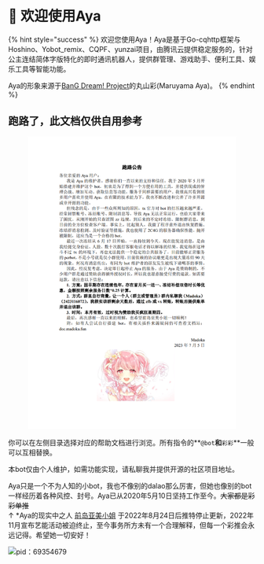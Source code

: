 # 🎉 欢迎使用Aya

{% hint style="success" %}
欢迎您使用Aya！Aya是基于Go-cqhttp框架与Hoshino、Yobot\_remix、CQPF、yunzai项目，由腾讯云提供稳定服务的，针对公主连结简体字版特化的即时通讯机器人，提供群管理、游戏助手、便利工具、娱乐工具等智能功能。

Aya的形象来源于[BanG Dream! Project](https://zh.moegirl.org.cn/Bangdream)的丸山彩(Maruyama Aya)。
{% endhint %}

## 跑路了，此文档仅供自用参考

<figure><img src=".gitbook/assets/1.png" alt=""><figcaption></figcaption></figure>



你可以在左侧目录选择对应的帮助文档进行浏览。所有指令的**`@bot`**和**`彩彩`**一般可以互相替换。

本bot仅由个人维护，如需功能实现，请私聊我并提供开源的社区项目地址。

Aya只是一个不为人知的小bot，我也不像别的dalao那么厉害，但她也像别的bot一样经历着各种风控、封号。Aya已从2020年5月10日坚持工作至今。~~大家都是彩彩单推~~\
↑ \*Aya的现实中之人 [前岛亚美小姐](https://zh.moegirl.org.cn/%E5%89%8D%E5%B2%9B%E4%BA%9A%E7%BE%8E) 于2022年8月24日后推特停止更新，2022年11月宣布艺能活动被迫终止，至今事务所方未有一个合理解释，但每一个彩推会永远记得。希望她一切安好！

![pid：69354679](.gitbook/assets/0OK5PYZ%8\)SICSOMB\~]NVIV.png)
